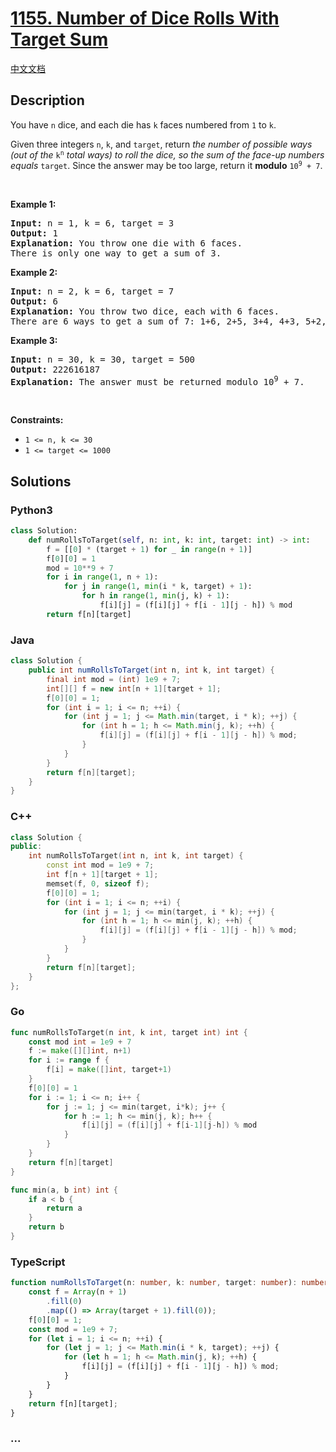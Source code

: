 # [1155. Number of Dice Rolls With Target Sum](https://leetcode.com/problems/number-of-dice-rolls-with-target-sum)

[中文文档](/solution/1100-1199/1155.Number%20of%20Dice%20Rolls%20With%20Target%20Sum/README.md)

## Description

<p>You have <code>n</code> dice, and each die has <code>k</code> faces numbered from <code>1</code> to <code>k</code>.</p>

<p>Given three integers <code>n</code>, <code>k</code>, and <code>target</code>, return <em>the number of possible ways (out of the </em><code>k<sup>n</sup></code><em> total ways) </em><em>to roll the dice, so the sum of the face-up numbers equals </em><code>target</code>. Since the answer may be too large, return it <strong>modulo</strong> <code>10<sup>9</sup> + 7</code>.</p>

<p>&nbsp;</p>
<p><strong class="example">Example 1:</strong></p>

<pre>
<strong>Input:</strong> n = 1, k = 6, target = 3
<strong>Output:</strong> 1
<strong>Explanation:</strong> You throw one die with 6 faces.
There is only one way to get a sum of 3.
</pre>

<p><strong class="example">Example 2:</strong></p>

<pre>
<strong>Input:</strong> n = 2, k = 6, target = 7
<strong>Output:</strong> 6
<strong>Explanation:</strong> You throw two dice, each with 6 faces.
There are 6 ways to get a sum of 7: 1+6, 2+5, 3+4, 4+3, 5+2, 6+1.
</pre>

<p><strong class="example">Example 3:</strong></p>

<pre>
<strong>Input:</strong> n = 30, k = 30, target = 500
<strong>Output:</strong> 222616187
<strong>Explanation:</strong> The answer must be returned modulo 10<sup>9</sup> + 7.
</pre>

<p>&nbsp;</p>
<p><strong>Constraints:</strong></p>

<ul>
	<li><code>1 &lt;= n, k &lt;= 30</code></li>
	<li><code>1 &lt;= target &lt;= 1000</code></li>
</ul>

## Solutions

<!-- tabs:start -->

### **Python3**

```python
class Solution:
    def numRollsToTarget(self, n: int, k: int, target: int) -> int:
        f = [[0] * (target + 1) for _ in range(n + 1)]
        f[0][0] = 1
        mod = 10**9 + 7
        for i in range(1, n + 1):
            for j in range(1, min(i * k, target) + 1):
                for h in range(1, min(j, k) + 1):
                    f[i][j] = (f[i][j] + f[i - 1][j - h]) % mod
        return f[n][target]
```

### **Java**

```java
class Solution {
    public int numRollsToTarget(int n, int k, int target) {
        final int mod = (int) 1e9 + 7;
        int[][] f = new int[n + 1][target + 1];
        f[0][0] = 1;
        for (int i = 1; i <= n; ++i) {
            for (int j = 1; j <= Math.min(target, i * k); ++j) {
                for (int h = 1; h <= Math.min(j, k); ++h) {
                    f[i][j] = (f[i][j] + f[i - 1][j - h]) % mod;
                }
            }
        }
        return f[n][target];
    }
}
```

### **C++**

```cpp
class Solution {
public:
    int numRollsToTarget(int n, int k, int target) {
        const int mod = 1e9 + 7;
        int f[n + 1][target + 1];
        memset(f, 0, sizeof f);
        f[0][0] = 1;
        for (int i = 1; i <= n; ++i) {
            for (int j = 1; j <= min(target, i * k); ++j) {
                for (int h = 1; h <= min(j, k); ++h) {
                    f[i][j] = (f[i][j] + f[i - 1][j - h]) % mod;
                }
            }
        }
        return f[n][target];
    }
};
```

### **Go**

```go
func numRollsToTarget(n int, k int, target int) int {
	const mod int = 1e9 + 7
	f := make([][]int, n+1)
	for i := range f {
		f[i] = make([]int, target+1)
	}
	f[0][0] = 1
	for i := 1; i <= n; i++ {
		for j := 1; j <= min(target, i*k); j++ {
			for h := 1; h <= min(j, k); h++ {
				f[i][j] = (f[i][j] + f[i-1][j-h]) % mod
			}
		}
	}
	return f[n][target]
}

func min(a, b int) int {
	if a < b {
		return a
	}
	return b
}
```

### **TypeScript**

```ts
function numRollsToTarget(n: number, k: number, target: number): number {
    const f = Array(n + 1)
        .fill(0)
        .map(() => Array(target + 1).fill(0));
    f[0][0] = 1;
    const mod = 1e9 + 7;
    for (let i = 1; i <= n; ++i) {
        for (let j = 1; j <= Math.min(i * k, target); ++j) {
            for (let h = 1; h <= Math.min(j, k); ++h) {
                f[i][j] = (f[i][j] + f[i - 1][j - h]) % mod;
            }
        }
    }
    return f[n][target];
}
```

### **...**

```

```

<!-- tabs:end -->
